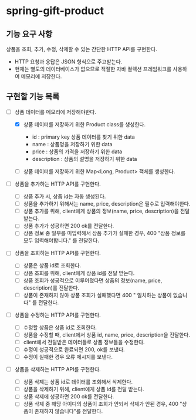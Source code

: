 # spring-gift-product

## 기능 요구 사항
상품을 조회, 추가, 수정, 삭제할 수 있는 간단한 HTTP API를 구현한다.

- HTTP 요청과 응답은 JSON 형식으로 주고받는다.
- 현재는 별도의 데이터베이스가 없으므로 적절한 자바 컬렉션 프레임워크를 사용하여 메모리에 저장한다.

## 구현할 기능 목록

- [ ] 상품 데이터를 메모리에 저장해야한다.

  - [x] 상품 데이터를 저장하기 위한 Product class를 생성한다.</br>
    - id : primary key 상품 데이터를 찾기 위한 data </br>
    - name : 상품명을 저장하기 위한 data </br>
    - price : 상품의 가격을 저장하기 위한 data </br>
    - description : 상품의 설명을 저장하기 위한 data </br>
    
  - [ ] 상품 데이터를 저장하기 위한 Map<Long, Product> 객체를 생성한다.

- [ ] 상품을 추가하는 HTTP API를 구현한다.
  - [ ] 상품 추가 시, 상품 id는 자동 생성된다.
  - [ ] 상품을 추가하기 위해서는 name, price, description은 필수로 입력해야한다.
  - [ ] 상품 추가를 위해, client에게 상품의 정보(name, price, description)을 전달받는다.
  - [ ] 상품 추가가 성공하면 200 ok를 전달한다.
  - [ ] 상품 정보 중 일부를 미입력해서 상품 추가가 실패한 경우, 400 "상품 정보를 모두 입력해야합니다." 를 전달한다.

- [ ] 상품을 조회하는 HTTP API를 구현한다.
  - [ ] 상품은 상품 id로 조회한다.
  - [ ] 상품 조회를 위해, client에게 상품 id를 전달 받는다.
  - [ ] 상품 조회가 성공적으로 이루어졌다면 상품의 정보(name, price, description)를 전달한다.
  - [ ] 상품이 존재하지 않아 상품 조회가 실패했다면 400 " 일치하는 상품이 없습니다" 를 전달한다.

- [ ] 상품을 수정하는 HTTP API를 구현한다.
  - [ ] 수정할 상품은 상품 id로 조회한다.
  - [ ] 상품을 수정할 때, client에서 상품 id, name, price, description을 전달한다.
  - [ ] client에서 전달받은 데이터들로 상품 정보들을 수정한다.
  - [ ] 수정이 성공적으로 완료되면 200, ok를 보낸다.
  - [ ] 수정이 실패한 경우 오류 메시지를 보낸다.

- [ ] 상품을 삭제하는 HTTP API를 구현한다.
  - [ ] 상품 삭제는 상품 id로 데이터를 조회해서 삭제한다.
  - [ ] 상품을 삭제하기 위해, client에게 상품 id를 전달 받는다.
  - [ ] 상품 삭제에 성공하면 200 ok를 전달한다.
  - [ ] 상품 삭제 중 해당 아이디의 상품이 조회가 안되서 삭제가 안된 경우, 400 "상품이 존재하지 않습니다"를 전달한다.
